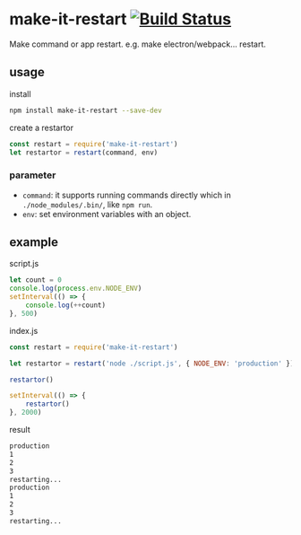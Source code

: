 # make-it-restart [![Build Status](https://travis-ci.org/anuoua/make-it-restart.svg?branch=master)](https://travis-ci.org/anuoua/make-it-restart)

Make command or app restart. e.g. make electron/webpack... restart.

## usage

install
```bash
npm install make-it-restart --save-dev
```

create a restartor

```javascript
const restart = require('make-it-restart')
let restartor = restart(command, env)
```

### parameter

- `command`: it supports running commands directly which in `./node_modules/.bin/`, like `npm run`.
- `env`: set environment variables with an object.

## example

script.js
```javascript
let count = 0
console.log(process.env.NODE_ENV)
setInterval(() => {
    console.log(++count)
}, 500)
```

index.js
```javascript
const restart = require('make-it-restart')

let restartor = restart('node ./script.js', { NODE_ENV: 'production' })

restartor()

setInterval(() => {
    restartor()
}, 2000)
```
result
```bash
production
1
2
3
restarting...
production
1
2
3
restarting...
```
